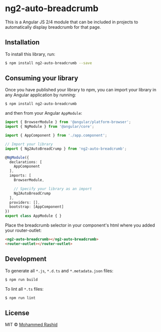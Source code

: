 # ng2-auto-breadcrumb
This is a Angular JS 2/4 module that can be included in projects to automatically display breadcrumb for that page.

## Installation

To install this library, run:

```bash
$ npm install ng2-auto-breadcrumb --save
```

## Consuming your library

Once you have published your library to npm, you can import your library in any Angular application by running:

```bash
$ npm install ng2-auto-breadcrumb
```

and then from your Angular `AppModule`:

```typescript
import { BrowserModule } from '@angular/platform-browser';
import { NgModule } from '@angular/core';

import { AppComponent } from './app.component';

// Import your library
import { Ng2AutoBreadCrump } from 'ng2-auto-breadcrumb';

@NgModule({
  declarations: [
    AppComponent
  ],
  imports: [
    BrowserModule,

    // Specify your library as an import
    Ng2AutoBreadCrump
  ],
  providers: [],
  bootstrap: [AppComponent]
})
export class AppModule { }
```

Place the breadcrumb selector in your component's html where you added your router-outlet:

```html
<ng2-auto-breadcrumb></ng2-auto-breadcrumb>
<router-outlet></router-outlet>
```

## Development

To generate all `*.js`, `*.d.ts` and `*.metadata.json` files:

```bash
$ npm run build
```

To lint all `*.ts` files:

```bash
$ npm run lint
```

## License

MIT © [Mohammed Rashid](mailto:mohmad.rashid@hotmail.com)
